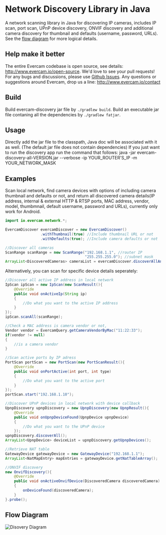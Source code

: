 # Network Discovery Library in Java

A network scanning library in Java for discovering IP cameras, includes IP scan, port scan, UPnP device discovery, ONVIF discovery and additional camera discovery for thumbnail and defaults (username, password, URLs). See the [flow diagram](#flow-diagram) for more logical details.

## Help make it better

The entire Evercam codebase is open source, see details: http://www.evercam.io/open-source. We'd love to see your pull requests!
For any bugs and discussions, please use [Github Issues](https://github.com/evercam/evercam-discovery-java/issues).
Any questions or suggestions around Evercam, drop us a line: http://www.evercam.io/contact

## Build
Build evercam-discovery jar file by `./gradlew build`.
Build an executable jar file contaning all the dependencies by `./gradlew fatjar`.

## Usage
Directly add the jar file to the classpath, Java doc will be associated with it as well. (The default jar file does not contain dependencies)
If you just want to run the discovery app run the command that follows:
java -jar evercam-discovery-all-VERSION.jar --verbose -ip YOUR_ROUTER'S_IP -m YOUR_NETWORK_MASK

## Examples
Scan local network, find camera devices with options of including camera thumbnail and defaults or not, and return all discovered camera details(IP address, internal & external HTTP & RTSP ports, MAC address, vendor, model, thumbmnail, default username, password and URLs), currently only work for Android.
```Java
import io.evercam.network.*;

EvercamDiscover evercamDiscover = new EvercamDiscover()
				.withThumbnail(true) //Include thumbnail URL or not
				.withDefaults(true); //Include camera defaults or not

//Discover all cameras
ScanRange scanRange = new ScanRange("192.168.1.1", //router IP
                                    "255.255.255.0"); //subnet mask
ArrayList<DiscoveredCameras> cameraList = evercamDiscover.discoverAllAndroid(scanRange);
```
Alternatively, you can scan for specific device details seperately:
```Java
//Discover all active IP address in local network
IpScan ipScan = new IpScan(new ScanResult(){
	@Override
	public void onActiveIp(String ip)
	{
		//Do what you want to the active IP address
	}
});
ipScan.scanAll(scanRange);

//Check a MAC address is camera vendor or not, 
Vendor vendor = EvercamQuery.getCameraVendorByMac("11:22:33");
if(vendor != null)
{
	//is a camera vendor
}

//Scan active ports by IP adress
PortScan portScan = new PortScan(new PortScanResult(){
	@Override
	public void onPortActive(int port, int type)
	{
		//Do what you want to the active port
	}
});
portScan.start("192.168.1.10");

//Discover UPnP devices in local network with device callback
UpnpDiscovery upnpDiscovery = new UpnpDiscovery(new UpnpResult(){
	@Override
	public void onUpnpDeviceFound(UpnpDevice upnpDevice)
	{
		//Do what you want to the UPnP device
	});
upnpDiscovery.discoverAll();
ArrayList<UpnpDevice> deviceList = upnpDiscovery.getUpnpDevices();

//Retrieve NAT table
GatewayDevice gatewayDevice = new GatewayDevice("192.168.1.1");
ArrayList<NatMapEntry> mapEntries = gatewayDevice.getNatTableArray();

//ONVIF discovery
new OnvifDiscovery(){
	@Override
	public void onActiveOnvifDevice(DiscoveredCamera discoveredCamera)
	{
		onDeviceFound(discoveredCamera);
	}
}.probe();
```

## Flow Diagram
![Disovery Diagram](https://docs.google.com/drawings/d/1v-5S1ieLLwVZEJEthOqupSf4qkV19ocBQD1zPlf154w/pub?w=1814&h=1074)
